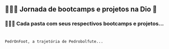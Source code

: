 ##  👨🏾‍🚀 Jornada de bootcamps e projetos na Dio 🎯

### 👨🏾‍💻 Cada pasta com seus respectivos bootcamps e projetos...
#
    PedrOnFoot, a trajetória de Pedrobolfute...
